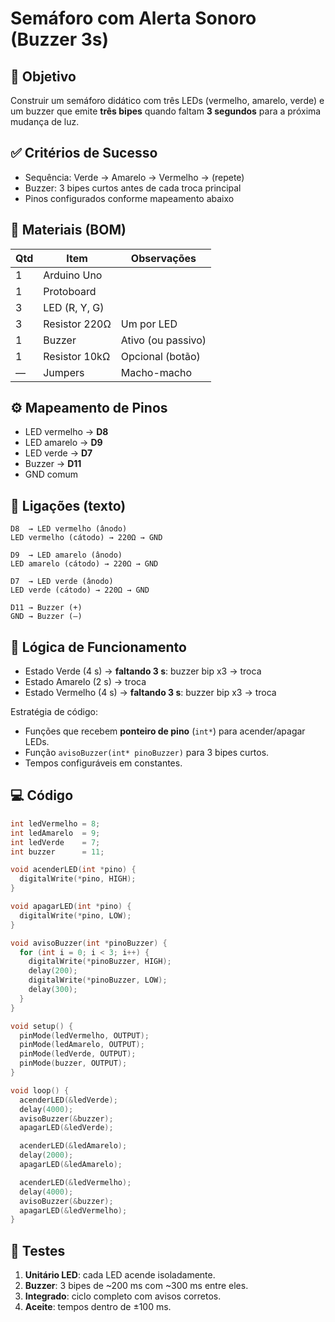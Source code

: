# Semáforo com Alerta Sonoro (Buzzer 3s)

## 🎯 Objetivo

Construir um semáforo didático com três LEDs (vermelho, amarelo, verde) e um buzzer
que emite **três bipes** quando faltam **3 segundos** para a próxima mudança de luz.

## ✅ Critérios de Sucesso

- Sequência: Verde → Amarelo → Vermelho → (repete)
- Buzzer: 3 bipes curtos antes de cada troca principal
- Pinos configurados conforme mapeamento abaixo

## 🧰 Materiais (BOM)

| Qtd | Item          | Observações        |
| --- | ------------- | ------------------ |
| 1   | Arduino Uno   |                    |
| 1   | Protoboard    |                    |
| 3   | LED (R, Y, G) |                    |
| 3   | Resistor 220Ω | Um por LED         |
| 1   | Buzzer        | Ativo (ou passivo) |
| 1   | Resistor 10kΩ | Opcional (botão)   |
| —   | Jumpers       | Macho-macho        |

## ⚙️ Mapeamento de Pinos

- LED vermelho → **D8**
- LED amarelo → **D9**
- LED verde → **D7**
- Buzzer → **D11**
- GND comum

## 🔌 Ligações (texto)

```
D8  → LED vermelho (ânodo)
LED vermelho (cátodo) → 220Ω → GND

D9  → LED amarelo (ânodo)
LED amarelo (cátodo) → 220Ω → GND

D7  → LED verde (ânodo)
LED verde (cátodo) → 220Ω → GND

D11 → Buzzer (+)
GND → Buzzer (–)
```

## 🧠 Lógica de Funcionamento

- Estado Verde (4 s) → **faltando 3 s**: buzzer bip x3 → troca
- Estado Amarelo (2 s) → troca
- Estado Vermelho (4 s) → **faltando 3 s**: buzzer bip x3 → troca

Estratégia de código:

- Funções que recebem **ponteiro de pino** (`int*`) para acender/apagar LEDs.
- Função `avisoBuzzer(int* pinoBuzzer)` para 3 bipes curtos.
- Tempos configuráveis em constantes.

## 💻 Código

```cpp
int ledVermelho = 8;
int ledAmarelo  = 9;
int ledVerde    = 7;
int buzzer      = 11;

void acenderLED(int *pino) {
  digitalWrite(*pino, HIGH);
}

void apagarLED(int *pino) {
  digitalWrite(*pino, LOW);
}

void avisoBuzzer(int *pinoBuzzer) {
  for (int i = 0; i < 3; i++) {
    digitalWrite(*pinoBuzzer, HIGH);
    delay(200);
    digitalWrite(*pinoBuzzer, LOW);
    delay(300);
  }
}

void setup() {
  pinMode(ledVermelho, OUTPUT);
  pinMode(ledAmarelo, OUTPUT);
  pinMode(ledVerde, OUTPUT);
  pinMode(buzzer, OUTPUT);
}

void loop() {
  acenderLED(&ledVerde);
  delay(4000);
  avisoBuzzer(&buzzer);
  apagarLED(&ledVerde);

  acenderLED(&ledAmarelo);
  delay(2000);
  apagarLED(&ledAmarelo);

  acenderLED(&ledVermelho);
  delay(4000);
  avisoBuzzer(&buzzer);
  apagarLED(&ledVermelho);
}
```

## 🧪 Testes

1. **Unitário LED**: cada LED acende isoladamente.
2. **Buzzer**: 3 bipes de ~200 ms com ~300 ms entre eles.
3. **Integrado**: ciclo completo com avisos corretos.
4. **Aceite**: tempos dentro de ±100 ms.

